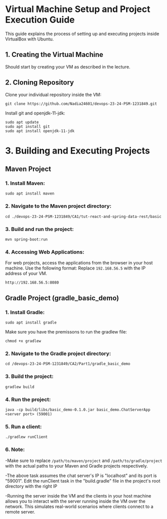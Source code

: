 # Virtual Machine Setup and Project Execution Guide

This guide explains the process of setting up and executing projects inside VirtualBox with Ubuntu.

## 1. Creating the Virtual Machine
Should start by creating your VM as described in the lecture.

## 2. Cloning Repository

Clone your individual repository inside the VM:

```
git clone https://github.com/Nadia24601/devops-23-24-PSM-1231849.git
```

Install git and openjdk-11-jdk:

```
sudo apt update
sudo apt install git
sudo apt install openjdk-11-jdk
```

# 3. Building and Executing Projects

## Maven Project

### 1. Install Maven:

```
sudo apt install maven
```

### 2. Navigate to the Maven project directory:

```
cd ./devops-23-24-PSM-1231849/CA1/tut-react-and-spring-data-rest/basic

```

### 3. Build and run the project:

```
mvn spring-boot:run

```

### 4. Accessing Web Applications:

For web projects, access the applications from the browser in your host machine. Use the following format:
Replace `192.168.56.5` with the IP address of your VM.

```
http://192.168.56.5:8080

```


## Gradle Project (gradle_basic_demo)

### 1. Install Gradle:

```
sudo apt install gradle

```

Make sure you have the premissons to run the gradlew file:
```
chmod +x gradlew
```
### 2. Navigate to the Gradle project directory:
```
cd /devops-23-24-PSM-1231849/CA2/Part1/gradle_basic_demo
```

### 3. Build the project:
```
gradlew build
   ```
### 4. Run the project:
   ```
java -cp build/libs/basic_demo-0.1.0.jar basic_demo.ChatServerApp <server port> (59001)
   ```
### 5. Run a client:
```
./gradlew runClient
```
### 6. Note:
-Make sure to replace `/path/to/maven/project` and `/path/to/gradle/project` with the actual paths to your Maven and Gradle projects respectively.

-The above task assumes the chat server's IP is "localhost" and its port is "59001". Edit the runClient task in the "build.gradle" file in the project's root directory with the right IP

-Running the server inside the VM and the clients in your host machine allows you to interact with the server running inside the VM over the network. This simulates real-world scenarios where clients connect to a remote server.



